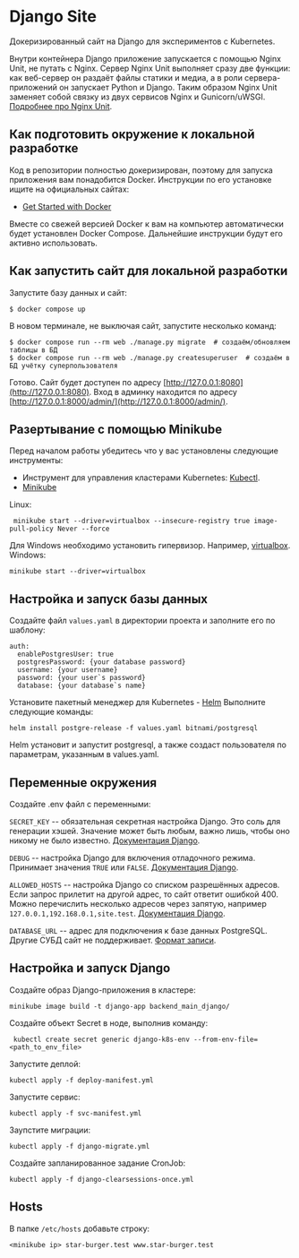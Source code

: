 # Django Site

Докеризированный сайт на Django для экспериментов с Kubernetes.

Внутри контейнера Django приложение запускается с помощью Nginx Unit, не путать с Nginx. Сервер Nginx Unit выполняет сразу две функции: как веб-сервер он раздаёт файлы статики и медиа, а в роли сервера-приложений он запускает Python и Django. Таким образом Nginx Unit заменяет собой связку из двух сервисов Nginx и Gunicorn/uWSGI. [Подробнее про Nginx Unit](https://unit.nginx.org/).

## Как подготовить окружение к локальной разработке

Код в репозитории полностью докеризирован, поэтому для запуска приложения вам понадобится Docker. Инструкции по его установке ищите на официальных сайтах:

- [Get Started with Docker](https://www.docker.com/get-started/)

Вместе со свежей версией Docker к вам на компьютер автоматически будет установлен Docker Compose. Дальнейшие инструкции будут его активно использовать.

## Как запустить сайт для локальной разработки

Запустите базу данных и сайт:

```shell
$ docker compose up
```

В новом терминале, не выключая сайт, запустите несколько команд:

```shell
$ docker compose run --rm web ./manage.py migrate  # создаём/обновляем таблицы в БД
$ docker compose run --rm web ./manage.py createsuperuser  # создаём в БД учётку суперпользователя
```

Готово. Сайт будет доступен по адресу [http://127.0.0.1:8080](http://127.0.0.1:8080). Вход в админку находится по адресу [http://127.0.0.1:8000/admin/](http://127.0.0.1:8000/admin/).

## Разертывание с помощью Minikube

Перед началом работы убедитесь что у вас установлены следующие инструменты:

- Инструмент для управления кластерами Kubernetes: [Kubectl](https://kubernetes.io/ru/docs/tasks/tools/install-kubectl/).
- [Minikube](https://minikube.sigs.k8s.io/docs/)

Linux:

```commandline
 minikube start --driver=virtualbox --insecure-registry true image-pull-policy Never --force
```

Для Windows необходимо установить гипервизор. Например, [virtualbox](https://www.virtualbox.org/wiki/Downloads). Windows:

```commandline
minikube start --driver=virtualbox
```

## Настройка и запуск базы данных

Создайте файл `values.yaml` в директории проекта и заполните его по шаблону:

```commandline
auth:
  enablePostgresUser: true
  postgresPassword: {your database password}
  username: {your username}
  password: {your user`s password}
  database: {your database`s name}
```

Установите пакетный менеджер для Kubernetes - [Helm](https://helm.sh/) Выполните следующие команды:
```
helm install postgre-release -f values.yaml bitnami/postgresql
```

Helm установит и запустит postgresql, а также создаст пользователя по параметрам, указанным в values.yaml.

## Переменные окружения

Создайте .env файл с переменными:

`SECRET_KEY` -- обязательная секретная настройка Django. Это соль для генерации хэшей. Значение может быть любым, важно лишь, чтобы оно никому не было известно. [Документация Django](https://docs.djangoproject.com/en/3.2/ref/settings/#secret-key).

`DEBUG` -- настройка Django для включения отладочного режима. Принимает значения `TRUE` или `FALSE`. [Документация Django](https://docs.djangoproject.com/en/3.2/ref/settings/#std:setting-DEBUG).

`ALLOWED_HOSTS` -- настройка Django со списком разрешённых адресов. Если запрос прилетит на другой адрес, то сайт ответит ошибкой 400. Можно перечислить несколько адресов через запятую, например `127.0.0.1,192.168.0.1,site.test`. [Документация Django](https://docs.djangoproject.com/en/3.2/ref/settings/#allowed-hosts).

`DATABASE_URL` -- адрес для подключения к базе данных PostgreSQL. Другие СУБД сайт не поддерживает. [Формат записи](https://github.com/jacobian/dj-database-url#url-schema).

## Настройка и запуск Django

Создайте образ Django-приложения в кластере:

```
minikube image build -t django-app backend_main_django/
```

Создайте объект Secret в ноде, выполнив команду:
```commandline
 kubectl create secret generic django-k8s-env --from-env-file=<path_to_env_file>
```

Запустите деплой:

```
kubectl apply -f deploy-manifest.yml
```

Запустите сервис:

```
kubectl apply -f svc-manifest.yml
```

Заупстите миграции:
```
kubectl apply -f django-migrate.yml
```

Создайте запланированное задание CronJob:
```commandline
kubectl apply -f django-clearsessions-once.yml
```

## Hosts

В папке `/etc/hosts` добавьте строку:

```
<minikube ip> star-burger.test www.star-burger.test
```
